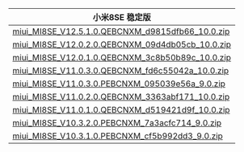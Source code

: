| 小米8SE  稳定版    |
| ---- |
| [miui_MI8SE_V12.5.1.0.QEBCNXM_d9815dfb66_10.0.zip](https://hugeota.d.miui.com/V12.5.1.0.QEBCNXM/miui_MI8SE_V12.5.1.0.QEBCNXM_d9815dfb66_10.0.zip)    |
| [miui_MI8SE_V12.0.2.0.QEBCNXM_09d4db05cb_10.0.zip](https://hugeota.d.miui.com/V12.0.2.0.QEBCNXM/miui_MI8SE_V12.0.2.0.QEBCNXM_09d4db05cb_10.0.zip)    |
| [miui_MI8SE_V12.0.1.0.QEBCNXM_3c8b50b89c_10.0.zip](https://hugeota.d.miui.com/V12.0.1.0.QEBCNXM/miui_MI8SE_V12.0.1.0.QEBCNXM_3c8b50b89c_10.0.zip)    |
| [miui_MI8SE_V11.0.3.0.QEBCNXM_fd6c55042a_10.0.zip](https://hugeota.d.miui.com/V11.0.3.0.QEBCNXM/miui_MI8SE_V11.0.3.0.QEBCNXM_fd6c55042a_10.0.zip)    |
| [miui_MI8SE_V11.0.3.0.PEBCNXM_095039e56a_9.0.zip](https://hugeota.d.miui.com/V11.0.3.0.PEBCNXM/miui_MI8SE_V11.0.3.0.PEBCNXM_095039e56a_9.0.zip)    |
| [miui_MI8SE_V11.0.2.0.QEBCNXM_3363abf171_10.0.zip](https://hugeota.d.miui.com/V11.0.2.0.QEBCNXM/miui_MI8SE_V11.0.2.0.QEBCNXM_3363abf171_10.0.zip)    |
| [miui_MI8SE_V11.0.1.0.QEBCNXM_d519421d9f_10.0.zip](https://hugeota.d.miui.com/V11.0.1.0.QEBCNXM/miui_MI8SE_V11.0.1.0.QEBCNXM_d519421d9f_10.0.zip)    |
| [miui_MI8SE_V10.3.2.0.PEBCNXM_7a3acfc714_9.0.zip](https://hugeota.d.miui.com/V10.3.2.0.PEBCNXM/miui_MI8SE_V10.3.2.0.PEBCNXM_7a3acfc714_9.0.zip)    |
| [miui_MI8SE_V10.3.1.0.PEBCNXM_cf5b992dd3_9.0.zip](https://hugeota.d.miui.com/V10.3.1.0.PEBCNXM/miui_MI8SE_V10.3.1.0.PEBCNXM_cf5b992dd3_9.0.zip)    |
